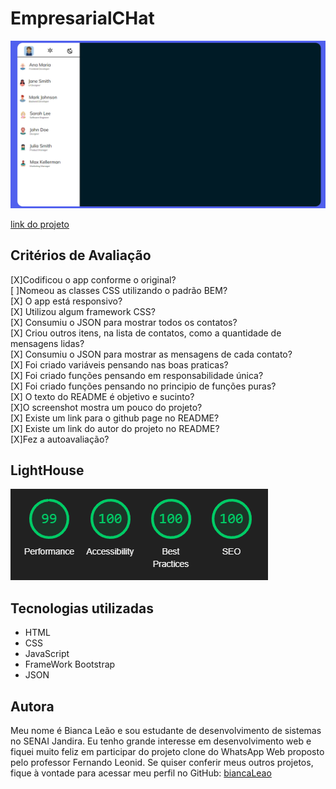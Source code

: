 # EmpresarialCHat

![Imagem do Projeto](./img/Capturar.PNG)

[link do projeto](https://github.com/AndreLuisConstantino/whatsApp-senai-somativa)


## Critérios de Avaliação

[X]Codificou o app conforme o original?<br>
[ ]Nomeou as classes CSS utilizando o padrão BEM?<br>
[X] O app está responsivo?<br>
[X] Utilizou algum framework CSS?<br>
[X] Consumiu o JSON para mostrar todos os contatos?<br>
[X] Criou outros itens, na lista de contatos, como a quantidade de mensagens lidas?<br>
[X] Consumiu o JSON para mostrar as mensagens de cada contato?<br>
[X] Foi criado variáveis pensando nas boas praticas?<br>
[X] Foi criado funções pensando em responsabilidade única?<br>
[X] Foi criado funções pensando no principio de funções puras?<br>
[X] O texto do README é objetivo e sucinto?<br>
[X]O screenshot mostra um pouco do projeto?<br>
[X] Existe um link para o github page no README?<br>
[X] Existe um link do autor do projeto no README?<br>
[X]Fez a autoavaliação?<br>

## LightHouse

![Imagem nota Lighthouse](./img/lighthouse.PNG)

## Tecnologias utilizadas 

- HTML
- CSS
- JavaScript
- FrameWork Bootstrap 
- JSON

## Autora 
Meu nome é Bianca Leão e sou estudante de desenvolvimento de sistemas no SENAI Jandira. Eu tenho grande interesse em desenvolvimento web e fiquei muito feliz em participar do projeto clone do WhatsApp Web proposto pelo professor Fernando Leonid. Se quiser conferir meus outros projetos, fique à vontade para acessar meu perfil no GitHub: [biancaLeao](https://github.com/leaobia)
